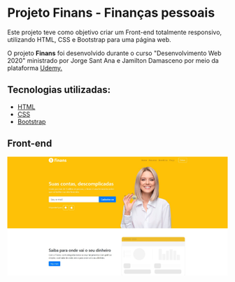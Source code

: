 <h1>Projeto Finans - Finanças pessoais</h1>

<p>Este projeto teve como objetivo criar um Front-end totalmente responsivo, utilizando HTML, CSS e Bootstrap para uma página web.</p>

<p>O projeto <strong>Finans</strong> foi desenvolvido durante o curso "Desenvolvimento Web 2020" ministrado por  Jorge Sant Ana e Jamilton Damasceno por meio da plataforma <a href ="https://www.udemy.com/">Udemy.<a></p>
  
## Tecnologias utilizadas:

  - [HTML](https://www.w3schools.com/html/default.asp)
  - [CSS](https://www.w3schools.com/css/)
  - [Bootstrap](https://getbootstrap.com.br/)

## Front-end

<img src="img/page-finans.jpg">
